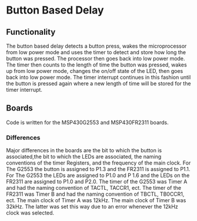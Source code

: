 # Button Based Delay
## Functionality
The button based delay detects a button press, wakes the microprocessor from low power mode and uses the timer to detect and store how long the button was pressed. The processor then goes back into low power mode. The timer then counts to the length of time the button was pressed, wakes up from low power mode, changes the on/off state of the LED, then goes back into low power mode. The timer interrupt continues in this fashion until the button is pressed again where a new length of time will be stored for the timer interrupt.

## Boards
Code is written for the MSP430G2553 and MSP430FR2311 boards.

### Differences
Major differences in the boards are the bit to which the button is associated,the bit to which the LEDs are associated, the naming conventions of the timer Registers, and the frequency of the main clock. For The G2553 the button is assigned to P1.3 and the FR2311 is assigned to P1.1. For The G2553 the LEDs are assigned to P1.0 and P 1.6 and the LEDs on the FR2311 are assigned to P1.0 and P2.0. The timer of the G2553 was Timer A and had the naming convention of TACTL, TACCR1, ect. The timer of the FR2311 was Timer B and had the naming convention of TBCTL, TB0CCR1, ect. The main clock of Timer A was 12kHz. The main clock of Timer B was 32kHz. The latter was set this way due to an error whenever the 12kHz clock was selected.
